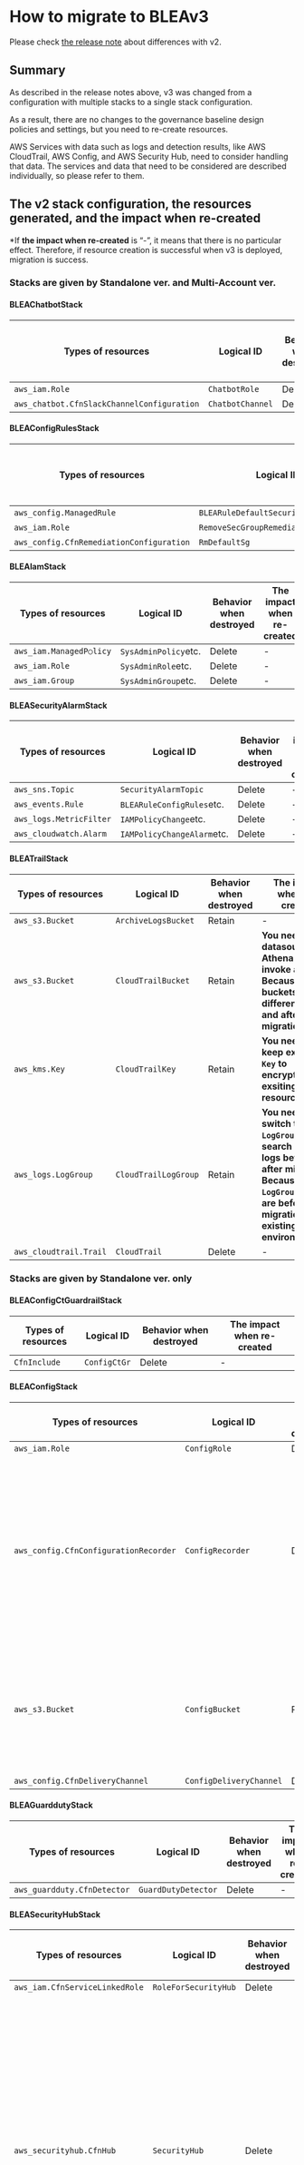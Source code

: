 # How to migrate to BLEAv3

Please check [the release note](https://github.com/aws-samples/baseline-environment-on-aws/releases/tag/v3.0.0) about differences with v2.

## Summary

As described in the release notes above, v3 was changed from a configuration with multiple stacks to a single stack configuration.

As a result, there are no changes to the governance baseline design policies and settings, but you need to re-create resources.

AWS Services with data such as logs and detection results, like AWS CloudTrail, AWS Config, and AWS Security Hub, need to consider handling that data.
The services and data that need to be considered are described individually, so please refer to them.

## The v2 stack configuration, the resources generated, and the impact when re-created

\*If **the impact when re-created** is “-”, it means that there is no particular effect. Therefore, if resource creation is successful when v3 is deployed, migration is success.

### Stacks are given by Standalone ver. and Multi-Account ver.

#### BLEAChatbotStack

| Types of resources                         | Logical ID       | Behavior when destroyed | The impact when re-created |
| ------------------------------------------ | ---------------- | ----------------------- | -------------------------- |
| `aws_iam.Role`                             | `ChatbotRole`    | Delete                  | -                          |
| `aws_chatbot.CfnSlackChannelConfiguration` | `ChatbotChannel` | Delete                  | -                          |

#### BLEAConfigRulesStack

| Types of resources                       | Logical ID                           | Behavior when destroyed | The impact when re-created |
| ---------------------------------------- | ------------------------------------ | ----------------------- | -------------------------- |
| `aws_config.ManagedRule`                 | `BLEARuleDefaultSecurityGroupClosed` | Delete                  | -                          |
| `aws_iam.Role`                           | `RemoveSecGroupRemediationRole`      | Delete                  | -                          |
| `aws_config.CfnRemediationConfiguration` | `RmDefaultSg`                        | Delete                  | -                          |

#### BLEAIamStack

| Types of resources      | Logical ID           | Behavior when destroyed | The impact when re-created |
| ----------------------- | -------------------- | ----------------------- | -------------------------- |
| `aws_iam.ManagedP○licy` | `SysAdminPolicy`etc. | Delete                  | -                          |
| `aws_iam.Role`          | `SysAdminRole`etc.   | Delete                  | -                          |
| `aws_iam.Group`         | `SysAdminGroup`etc.  | Delete                  | -                          |

#### BLEASecurityAlarmStack

| Types of resources      | Logical ID                 | Behavior when destroyed | The impact when re-created |
| ----------------------- | -------------------------- | ----------------------- | -------------------------- |
| `aws_sns.Topic`         | `SecurityAlarmTopic`       | Delete                  | -                          |
| `aws_events.Rule`       | `BLEARuleConfigRules`etc.  | Delete                  | -                          |
| `aws_logs.MetricFilter` | `IAMPolicyChange`etc.      | Delete                  | -                          |
| `aws_cloudwatch.Alarm`  | `IAMPolicyChangeAlarm`etc. | Delete                  | -                          |

#### BLEATrailStack

| Types of resources     | Logical ID           | Behavior when destroyed | The impact when re-created                                                                                                                                                |
| ---------------------- | -------------------- | ----------------------- | ------------------------------------------------------------------------------------------------------------------------------------------------------------------------- |
| `aws_s3.Bucket`        | `ArchiveLogsBucket`  | Retain                  | -                                                                                                                                                                         |
| `aws_s3.Bucket`        | `CloudTrailBucket`   | Retain                  | **You need two datasources for Athena to invoke a query.<br />Because the buckets are different before and after migration.**                                             |
| `aws_kms.Key`          | `CloudTrailKey`      | Retain                  | **You need to keep existing `Key` to encrypt/decrypt exsiting resources.**                                                                                                |
| `aws_logs.LogGroup`    | `CloudTrailLogGroup` | Retain                  | **You need to switch the `LogGroup` to search Trail logs before and after migration.<br />Because `LogGroup` that are before migration is existing in your environment.** |
| `aws_cloudtrail.Trail` | `CloudTrail`         | Delete                  | -                                                                                                                                                                         |

### Stacks are given by Standalone ver. only

#### BLEAConfigCtGuardrailStack

| Types of resources | Logical ID   | Behavior when destroyed | The impact when re-created |
| ------------------ | ------------ | ----------------------- | -------------------------- |
| `CfnInclude`       | `ConfigCtGr` | Delete                  | -                          |

#### BLEAConfigStack

| Types of resources                    | Logical ID              | Behavior when destroyed | The impact when re-created                                                                                                                                                                                                                                                                                                                  |
| ------------------------------------- | ----------------------- | ----------------------- | ------------------------------------------------------------------------------------------------------------------------------------------------------------------------------------------------------------------------------------------------------------------------------------------------------------------------------------------- |
| `aws_iam.Role`                        | `ConfigRole`            | Delete                  | -                                                                                                                                                                                                                                                                                                                                           |
| `aws_config.CfnConfigurationRecorder` | `ConfigRecorder`        | Delete                  | **If you delete `Config Recorder`, the configuration information that was previously recorded is not deleted.<br />And you can access this after enabling `Config Recorder`<br />Ref:[delete-configuration-recorder](https://awscli.amazonaws.com/v2/documentation/api/latest/reference/configservice/delete-configuration-recorder.html)** |
| `aws_s3.Bucket`                       | `ConfigBucket`          | Retain                  | **You need two datasources for Athena to invoke a query.<br />Because the buckets are different before and after migration.**                                                                                                                                                                                                               |
| `aws_config.CfnDeliveryChannel`       | `ConfigDeliveryChannel` | Delete                  | -                                                                                                                                                                                                                                                                                                                                           |

#### BLEAGuarddutyStack

| Types of resources          | Logical ID          | Behavior when destroyed | The impact when re-created |
| --------------------------- | ------------------- | ----------------------- | -------------------------- |
| `aws_guardduty.CfnDetector` | `GuardDutyDetector` | Delete                  | -                          |

#### BLEASecurityHubStack

| Types of resources             | Logical ID           | Behavior when destroyed | The impact when re-created                                                                                                                                                                                                                                                                                                           |
| ------------------------------ | -------------------- | ----------------------- | ------------------------------------------------------------------------------------------------------------------------------------------------------------------------------------------------------------------------------------------------------------------------------------------------------------------------------------ |
| `aws_iam.CfnServiceLinkedRole` | `RoleForSecurityHub` | Delete                  | -                                                                                                                                                                                                                                                                                                                                    |
| `aws_securityhub.CfnHub`       | `SecurityHub`        | Delete                  | **The existing detection results will be deleted after 90 days when Security Hub was disabled.<br />So, the migration process need to be completed during 90 days from when Security Hub was disabled.<br />Ref：[Disabling Security Hub](https://docs.aws.amazon.com/ja_jp/securityhub/latest/userguide/securityhub-disable.html)** |

## How to migrate

1. Destroy all BLEAv2's stacks that you use
   - In terminal, please run `npx aws-cdk destroy --all -c environment={environment name} --profile {profile}` when you keep the BLEAv2's source code in your directory.
   - In AWS management console, please go to CloudFormation's console, destroy all BLEAv2's stacks.
2. Update BLEAv2 source code to BLEAv3
   - Pull BLEAv3 source code to your directory from GitHub OR merge BLEAv3 source code to your directory manually.
   - When you update source code, you have to copy parameters from `cdk.json` to `parameter.ts`. Please refer to [4-1. Set deployment parameters](../README.md#4-1-set-deployment-parameters)
3. Deploy BLEAv3
   - Please refer to [4-2. Deploy a governance base](../README.md#4-2-deploy-a-governance-base), and deploy BLEAv3 to your environment.
   - If there are no errors, migration is complete.
